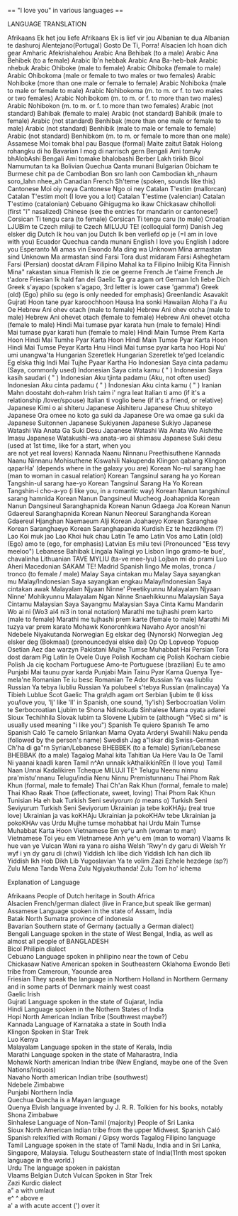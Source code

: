 == "I love you" in various languages ==
 
 LANGUAGE                          TRANSLATION
  
 Afrikaans           Ek het jou liefe
 Afrikaans           Ek is lief vir jou
 Albanian            te dua
 Albanian            te dashuroj
 Alentejano(Portugal)        Gosto De Ti, Porra!
 Alsacien            Ich hoan dich gear
 Amharic             Afekrishalehou
 Arabic              Ana Behibak (to a male) 
 Arabic              Ana Behibek (to a female)
 Arabic              Ib'n hebbak 
 Arabic              Ana Ba-heb-bak 
 Arabic              nhebuk 
 Arabic              Ohiboke (male to female) 
 Arabic              Ohiboka (female to male) 
 Arabic              Ohibokoma (male or female to two 
                     males or two females) 
 Arabic              Nohiboke (more than one male or 
                     female to female) 
 Arabic              Nohiboka (male to male or female
                     to male) 
 Arabic              Nohibokoma (m. to m. or f. to two 
                     males or two females)
 Arabic              Nohibokom (m. to m. or f. to more 
                     than two males) 
 Arabic              Nohibokon (m. to m. or f. to more 
                     than two females) 
 Arabic (not standard)       Bahibak (female to male) 
 Arabic (not standard)       Bahibik (male to female) 
 Arabic (not standard)       Benhibak (more than one male or
                     female to male) 
 Arabic (not standard)       Benhibik (male to male or female 
                     to female) 
 Arabic (not standard)       Benhibkom (m. to m. or female to 
                     more than one male) 
 Assamese            Moi tomak bhal pau 
 Basque (formal)     Maite zaitut
 Batak               Holong rohangku di ho 
 Bavarian            I mog di narrisch gern 
 Bengali             Ami tomAy bhAlobAshi 
 Bengali             Ami tomake bhalobashi 
 Berber              Lakh tirikh 
 Bicol               Namumutan ta ka 
 Bolivian Quechua        Qanta munani 
 Bulgarian           Obicham te 
 Burmese             chit pa de 
 Cambodian           Bon sro lanh oon 
 Cambodian           kh_nhaum soro_lahn nhee_ah 
 Canadian French         Sh'teme (spoken, sounds like this) 
 Cantonese           Moi oiy neya 
 Cantonese           Ngo oi ney 
 Catalan             T'estim (mallorcan) 
 Catalan             T'estim molt (I love you a lot) 
 Catalan             T'estime (valencian) 
 Catalan             T'estimo (catalonian) 
 Cebuano             Gihigugma ko ikaw 
 Chickasaw           chiholloli (first "i" nasalized)
 Chinese             (see the entries for mandarin or 
                     cantonese!) 
 Corsican            Ti tengu cara (to female) 
 Corsican            Ti tengu caru (to male) 
 Croatian            LJUBim te 
 Czech               miluji te 
 Czech               MILUJU TE! (colloquial form) 
 Danish              Jeg elsker dig 
 Dutch               Ik hou van jou 
 Dutch               Ik ben verliefd op je (=I am in love with you)
 Ecuador Quechua         canda munani 
 English             I love you 
 English             I adore you 
 Esperanto           Mi amas vin
 Ewondo              Ma ding wa
 Unknown             Mina armastan sind 
 Unknown             Ma armastan sind 
 Farsi               Tora dust midaram 
 Farsi               Asheghetam 
 Farsi (Persian)         doostat dAram 
 Filipino            Mahal ka ta 
 Filipino            Iniibig Kita 
 Finnish             Mina" rakastan sinua 
 Flemish             Ik zie oe geerne 
 French              Je t'aime 
 French              Je t'adore 
 Friesian            Ik hald fan dei 
 Gaelic              Ta gra agam ort 
 German              Ich liebe Dich 
 Greek               s'ayapo (spoken s'agapo, 3rd letter 
                     is lower case 'gamma') 
 Greek (old)             (Ego) philo su (ego is only needed
                      for emphasis) 
 Greenlandic             Asavakit 
 Gujrati             Hoon tane pyar karoochhoon 
 Hausa               Ina sonki 
 Hawaiian            Aloha I'a Au Oe 
 Hebrew              Ani ohev otach (male to female) 
 Hebrew              Ani ohev otcha (male to male) 
 Hebrew              Ani ohevet otach (female to female) 
 Hebrew              Ani ohevet otcha (female to male) 
 Hindi               Mai tumase pyar karata hun 
                     (male to female) 
 Hindi               Mai tumase pyar karati hun 
                     (female to male) 
 Hindi               Main Tumse Prem Karta Hoon 
 Hindi               Mai Tumhe Pyar Karta Hoon 
 Hindi               Main Tumse Pyar Karta Hoon 
 Hindi               Mai Tumse Peyar Karta Hnu 
 Hindi               Mai tumse pyar karta hoo 
 Hopi                Nu' umi unangwa'ta 
 Hungarian           Szeretlek 
 Hungarian           Szeretlek te'ged 
 Icelandic           Eg elska thig 
 Indi                Mai Tujhe Pyaar Kartha Ho 
 Indonesian          Saya cinta padamu (Saya, commonly 
                     used) 
 Indonesian          Saya cinta kamu ( " ) Indonesian 
                 Saya kasih saudari ( " ) 
 Indonesian          Aku tjinta padamu (Aku, not 
                     often used) 
 Indonesian          Aku cinta padamu ( " ) 
 Indonesian          Aku cinta kamu ( " ) 
 Iranian             Mahn doostaht doh-rahm 
 Irish               taim i' ngra leat 
 Italian             ti amo (if it's a relationship
                     /lover/spouse) 
 Italian             ti voglio bene (if it's a friend,
                     or relative) 
 Japanese            Kimi o ai shiteru 
 Japanese            Aishiteru 
 Japanese            Chuu shiteyo 
 Japanese            Ora omee no koto ga suki da 
 Japanese            Ore wa omae ga suki da 
 Japanese            Suitonnen Japanese Sukiyanen 
 Japanese            Sukiyo 
 Japanese            Watashi Wa Anata Ga Suki Desu 
 Japanese            Watashi Wa Anata Wo Aishithe Imasu 
 Japanese            Watakushi-wa anata-wo ai shimasu 
 Japanese            Suki desu (used at 1st time, like 
                     for a start, when you  
                     are not yet real lovers)
 Kannada             Naanu Ninnanu Preethisuthene 
 Kannada             Naanu Ninnanu Mohisuthene 
 Kiswahili           Nakupenda 
 Klingon             qabang 
 Klingon             qaparHa' (depends where in the 
                     galaxy you are) 
 Korean              No-rul sarang hae (man to woman in 
                     casual relation) 
 Korean              Tangsinul sarang ha yo 
 Korean              Tangshin-ul sarang hae-yo 
 Korean              Tangsinul Sarang Ha Yo 
 Korean              Tangshin-i cho-a-yo (i like you, 
                     in a romantic way) 
 Korean              Nanun tangshinul sarang hamnida 
 Korean              Nanun Dangsineul Mucheog Joahapnida 
 Korean              Nanun Dangsineul Saranghapnida 
 Korean              Nanun Gdaega Joa 
 Korean              Nanun Gdaereul Saranghapnida 
 Korean              Nanun Neoreul Saranghanda 
 Korean              Gdaereul Hjanghan Naemaeum Alji 
 Korean              Joahaeyo 
 Korean              Saranghae 
 Korean              Saranghaeyo 
 Korean              Saranghapanida 
 Kurdish             Ez te hezdikhem (?) 
 Lao                 Koi muk jao 
 Lao                 Khoi huk chau 
 Latin               Te amo 
 Latin               Vos amo 
 Latin (old)             (Ego) amo te (ego, for emphasis) 
 Latvian             Es milu tevi (Pronounced 
                 "Ess tevy meeloo") 
 Lebanese            Bahibak 
 Lingala             Nalingi yo 
 Lisbon  lingo           gramo-te bue', chavalinha 
 Lithuanian          TAVE MYLIU (ta-ve mee-lyu) 
 Lojban              mi do prami 
 Luo                 Aheri 
 Macedonian          SAKAM TE! 
 Madrid Spanish lingo            Me molas, tronca / tronco (to female / male)
 Malay               Saya cintakan mu 
 Malay               Saya sayangkan mu 
 Malay/Indonesian        Saya sayangkan engkau 
 Malay/Indonesian        Saya cintakan awak 
 Malayalam           Njyaan Ninne' Preetikyunnu 
 Malayalam           Njyaan Ninne' Mohikyunnu 
 Malayalam           Ngan Ninne Snaehikkunnu 
 Malaysian           Saya Cintamu 
 Malaysian           Saya Sayangmu 
 Malaysian           Saya Cinta Kamu 
 Mandarin            Wo ai ni (Wo3 ai4 ni3 
                     in tonal notation) 
 Marathi             me tujhashi prem karto 
                     (male to female) 
 Marathi             me tujhashi prem karte 
                     (female to male) 
 Marathi             Mi tuzya var prem karato 
 Mohawk              Konoronhkwa 
 Navaho              Ayor anosh'ni 
 Ndebele             Niyakutanda 
 Norwegian           Eg elskar deg (Nynorsk) 
 Norwegian           Jeg elsker deg (Bokmaal) 
                     (pronouncedyai elske dai)
 Op              Op Lopveop Yopuop 
 Osetian             Aez dae warzyn 
 Pakistani           Mujhe Tumse Muhabbat Hai 
 Persian             Tora dost daram 
 Pig Latin           Ie Ovele Ouye 
 Polish              Kocham cię
 Polish              Kocham ciebie
 Polish              Ja cię kocham
 Portuguese          Amo-te 
 Portuguese (brazilian)      Eu te amo 
 Punjabi             Mai taunu pyar karda 
 Punjabi             Main Tainu Pyar Karna 
 Quenya              Tye-mela'ne 
 Romanian            Te iu besc 
 Romanian            Te Ador 
 Russian             Ya vas liubliu 
 Russian             Ya tebya liubliu 
 Russian             Ya polubeel s'tebya 
 Russian (malincaya)         Ya Tibieh Lublue 
 Scot Gaelic             Tha gra\dh agam ort 
 Serbian             ljubim te (I kiss you/love you, 
                     'lj' like 'll' in Spanish, 
                     one sound, 'ly'ish) 
 Serbocroatian           Volim te 
 Serbocroatian           Ljubim te 
 Shona               Ndinokuda 
 Sinhalese           Mama oyata adarei 
 Sioux               Techihhila 
 Slovak              lubim ta 
 Slovene             Ljubim te (although "Všeč si mi" is usually used meaning "i like you")
 Spanish             Te quiero 
 Spanish             Te amo
 Spanish Caló        Te camelo 
 Srilankan           Mama Oyata Arderyi 
 Swahili             Naku penda (followed by the 
                     person's name) 
 Swedish             Jag a"lskar dig 
 Swiss-German            Ch'ha di ga"rn 
 Syrian/Lebanese         BHEBBEK (to a female) 
 Syrian/Lebanese         BHEBBAK (to a male) 
 Tagalog             Mahal kita 
 Tahitian            Ua Here Vau Ia Oe 
 Tamil               Ni yaanai kaadli karen 
 Tamil               n^An unnaik kAthalikkinREn 
                     (I love you) 
 Tamil               Naan Unnai Kadalikiren 
 Tcheque             MILUJI TE^ 
 Telugu              Neenu ninnu pra'mistu'nnanu 
 Telugu/india            Nenu Ninnu Premistunnanu 
 Thai                Phom Rak Khun (formal, 
                     male to female) 
 Thai                Ch'an Rak Khun (formal, 
                     female to male) 
 Thai                Khao Raak Thoe (affectionate, 
                     sweet, loving) 
 Thai                Phom Rak Khun 
 Tunisian            Ha eh bak 
 Turkish             Seni seviyo*rum (o* means o) 
 Turkish             Seni Seviyurum 
 Turkish             Seni Seviyorum 
 Ukrainian           ja tebe koKHAju (real true love) 
 Ukrainian           ja vas koKHAju 
 Ukrainian           ja pokoKHAv tebe 
 Ukrainian           ja pokoKHAv vas 
 Urdu                Mujhe tumse mohabbat hai 
 Urdu                Main Tumse Muhabbat Karta Hoon 
 Vietnamese          Em ye^u anh (woman to man) 
 Vietnamese          Toi yeu em 
 Vietnamese          Anh ye^u em (man to woman) 
 Vlaams              Ik hue van ye 
 Vulcan              Wani ra yana ro aisha 
 Welsh               'Rwy'n dy garu di 
 Welsh               Yr wyf i yn dy garu di (chwi) 
 Yiddish             Ich libe dich 
 Yiddish             Ich han dich lib 
 Yiddish             Ikh Hob Dikh Lib 
 Yugoslavian             Ya te volim 
 Zazi                Ezhele hezdege (sp?) 
 Zulu                Mena Tanda Wena 
 Zulu                Ngiyakuthanda! 
 Zulu                Tom ho' ichema 
  
 Explanation of Language 
 
 Afrikaans           People of Dutch heritage in 
                     South Africa  
 Alsacien            French/german dialect (live in 
                     France,but speak 
                     like german)  
 Assamese            Language spoken in the state of 
                     Assam, India  
 Batak               North Sumatra province of indonesia  
 Bavarian            Southern state of Germany (actually 
                     a German dialect)  
 Bengali             Language spoken in the state of 
                     West Bengal, India, as well 
                     as almost all people of 
                     BANGLADESH  
 Bicol               Philipin dialect  
 Cebuano             Language spoken in philipino near 
                     the town of Cebu  
 Chickasaw           Native American spoken in 
                     Southeastern Oklahoma
 Ewondo              Beti tribe from Cameroun, Yaounde area  
 Friesian            They speak the language in Northern 
                     Holland in Northern Germany 
                     and in some parts of 
                     Denmark mainly west coast  
 Gaelic              Irish  
 Gujrati             Language spoken in the state of 
                     Gujarat, India  
 Hindi               Language spoken in the Nothern 
                     States of India  
 Hopi                North American Indian Tribe 
                     (Southwest maybe?)  
 Kannada             Language of Karnataka a state in 
                     South India  
 Klingon             Spoken in Star Trek  
 Luo                 Kenya  
 Malayalam           Language spoken in the state of 
                     Kerala, India  
 Marathi             Language spoken in the state of 
                     Maharastra, India  
 Mohawk              North american Indian tribe (New 
                     England, maybe one of the 
                     Sven Nations/Iriquois)  
 Navaho              North american Indian tribe 
                     (southwest)  
 Ndebele             Zimbabwe  
 Punjabi             Northern India  
 Quechua             Quecha is a Mayan language  
 Quenya              Elvish language invented by 
                     J. R. R. Tolkien for his 
                     books, notably 
 Shona               Zimbabwe  
 Sinhalese           Language of  Non-Tamil (majority) 
                     People of Sri Lanka  
 Sioux               North American Indian tribe from 
                     the upper Midwest.
 Spanish Caló        Spanish relexified with Romani / Gipsy words
 Tagalog             Filipino language  
 Tamil               Language spoken in the state of 
                     Tamil Nadu, India and in 
                     Sri Lanka, Singapore, 
                     Malaysia.
 Telugu              Southeastern state of India(11nth 
                     most spoken language in 
                     the world.)  
 Urdu                The language spoken in pakistan  
 Vlaams              Belgian Dutch 
 Vulcan              Spoken in Star Trek  
 Zazi                Kurdic dialect  
 a"              a with umlaut  
 e^              ^ above e  
 a'              a with acute accent (') over it